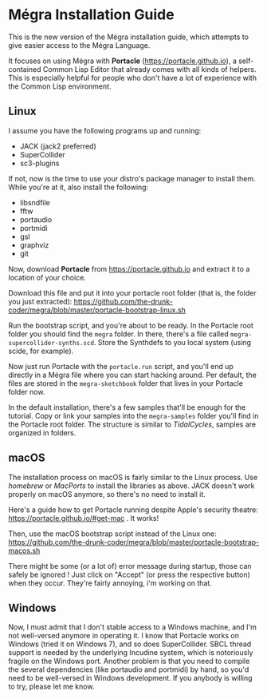 # Mégra Installation Guide

This is the new version of the Mégra installation guide, which attempts to give easier access to
the Mégra Language.

It focuses on using Mégra with **Portacle** (https://portacle.github.io), a self-contained Common Lisp
Editor that already comes with all kinds of helpers. This is especially helpful for people who don't have
a lot of experience with the Common Lisp environment.

## Linux
I assume you have the following programs up and running: 

* JACK (jack2 preferred)
* SuperCollider
* sc3-plugins

If not, now is the time to use your distro's package manager to install them. While you're at it,
also install the following:

* libsndfile
* fftw
* portaudio 
* portmidi
* gsl
* graphviz
* git

Now, download **Portacle** from https://portacle.github.io and extract it to a location of your choice.

Download this file and put it into your portacle root folder (that is, the folder you just extracted):
https://github.com/the-drunk-coder/megra/blob/master/portacle-bootstrap-linux.sh

Run the bootstrap script, and you're about to be ready. In the Portacle root folder you should find the `megra` folder. In there, there's a file called `megra-supercollider-synths.scd`. Store the Synthdefs to you local system (using scide, for example). 

Now just run Portacle with the `portacle.run` script, and you'll end up directly in a Mégra file where you can start hacking around. Per default, the files are stored in the `megra-sketchbook` folder that lives in your Portacle folder now.

In the default installation, there's a few samples that'll be enough for the tutorial. Copy or link your samples into the `megra-samples` folder you'll find in the Portacle root folder. The structure is similar to *TidalCycles*, samples are organized in folders. 

## macOS

The installation process on macOS is fairly similar to the Linux process. Use *homebrew* or *MacPorts* to install the libraries as above. JACK doesn't work properly on macOS anymore, so there's no need to install it.

Here's a guide how to get Portacle running despite Apple's security theatre: https://portacle.github.io/#get-mac . It works!

Then, use the macOS bootstrap script instead of the Linux one:
https://github.com/the-drunk-coder/megra/blob/master/portacle-bootstrap-macos.sh

There might be some (or a lot of) error message during startup, those can safely be ignored !
Just click on "Accept" (or press the respective button) when they occur. They're fairly annoying, i'm working on that.

## Windows
Now, I must admit that I don't stable access to a Windows machine, and I'm not well-versed anymore 
in operating it. I know that Portacle works on Windows (tried it on Windows 7), and so does SuperCollider.
SBCL thread support is needed by the underlying Incudine system, which is notoriously fragile on the Windows port.
Another problem is that you need to compile the several dependencies (like portaudio and portmidi)
by hand, so you'd need to be well-versed in Windows development. If you anybody is willing to try, please let
me know.
